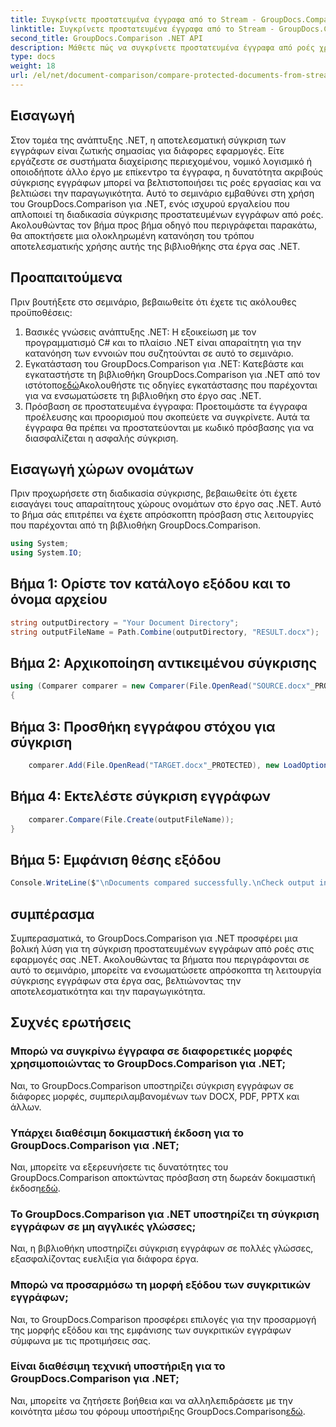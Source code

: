 ```yaml
---
title: Συγκρίνετε προστατευμένα έγγραφα από το Stream - GroupDocs.Comparison για .NET
linktitle: Συγκρίνετε προστατευμένα έγγραφα από το Stream - GroupDocs.Comparison για .NET
second_title: GroupDocs.Comparison .NET API
description: Μάθετε πώς να συγκρίνετε προστατευμένα έγγραφα από ροές χρησιμοποιώντας το GroupDocs.Comparison για .NET. Βελτιώστε τη διαδικασία σύγκρισης εγγράφων σας χωρίς κόπο.
type: docs
weight: 18
url: /el/net/document-comparison/compare-protected-documents-from-stream/
---
```

## Εισαγωγή
Στον τομέα της ανάπτυξης .NET, η αποτελεσματική σύγκριση των εγγράφων είναι ζωτικής σημασίας για διάφορες εφαρμογές. Είτε εργάζεστε σε συστήματα διαχείρισης περιεχομένου, νομικό λογισμικό ή οποιοδήποτε άλλο έργο με επίκεντρο τα έγγραφα, η δυνατότητα ακριβούς σύγκρισης εγγράφων μπορεί να βελτιστοποιήσει τις ροές εργασίας και να βελτιώσει την παραγωγικότητα. Αυτό το σεμινάριο εμβαθύνει στη χρήση του GroupDocs.Comparison για .NET, ενός ισχυρού εργαλείου που απλοποιεί τη διαδικασία σύγκρισης προστατευμένων εγγράφων από ροές. Ακολουθώντας τον βήμα προς βήμα οδηγό που περιγράφεται παρακάτω, θα αποκτήσετε μια ολοκληρωμένη κατανόηση του τρόπου αποτελεσματικής χρήσης αυτής της βιβλιοθήκης στα έργα σας .NET.
## Προαπαιτούμενα
Πριν βουτήξετε στο σεμινάριο, βεβαιωθείτε ότι έχετε τις ακόλουθες προϋποθέσεις:
1. Βασικές γνώσεις ανάπτυξης .NET: Η εξοικείωση με τον προγραμματισμό C# και το πλαίσιο .NET είναι απαραίτητη για την κατανόηση των εννοιών που συζητούνται σε αυτό το σεμινάριο.
2.  Εγκατάσταση του GroupDocs.Comparison για .NET: Κατεβάστε και εγκαταστήστε τη βιβλιοθήκη GroupDocs.Comparison για .NET από τον ιστότοπο[εδώ](https://releases.groupdocs.com/comparison/net/)Ακολουθήστε τις οδηγίες εγκατάστασης που παρέχονται για να ενσωματώσετε τη βιβλιοθήκη στο έργο σας .NET.
3. Πρόσβαση σε προστατευμένα έγγραφα: Προετοιμάστε τα έγγραφα προέλευσης και προορισμού που σκοπεύετε να συγκρίνετε. Αυτά τα έγγραφα θα πρέπει να προστατεύονται με κωδικό πρόσβασης για να διασφαλίζεται η ασφαλής σύγκριση.

## Εισαγωγή χώρων ονομάτων
Πριν προχωρήσετε στη διαδικασία σύγκρισης, βεβαιωθείτε ότι έχετε εισαγάγει τους απαραίτητους χώρους ονομάτων στο έργο σας .NET. Αυτό το βήμα σάς επιτρέπει να έχετε απρόσκοπτη πρόσβαση στις λειτουργίες που παρέχονται από τη βιβλιοθήκη GroupDocs.Comparison.

```csharp
using System;
using System.IO;
```

## Βήμα 1: Ορίστε τον κατάλογο εξόδου και το όνομα αρχείου
```csharp
string outputDirectory = "Your Document Directory";
string outputFileName = Path.Combine(outputDirectory, "RESULT.docx");
```
## Βήμα 2: Αρχικοποίηση αντικειμένου σύγκρισης
```csharp
using (Comparer comparer = new Comparer(File.OpenRead("SOURCE.docx"_PROTECTED), new LoadOptions() { Password = "1234" }))
{
```
## Βήμα 3: Προσθήκη εγγράφου στόχου για σύγκριση
```csharp
    comparer.Add(File.OpenRead("TARGET.docx"_PROTECTED), new LoadOptions() { Password = "5678" });
```
## Βήμα 4: Εκτελέστε σύγκριση εγγράφων
```csharp
    comparer.Compare(File.Create(outputFileName));
}
```
## Βήμα 5: Εμφάνιση θέσης εξόδου
```csharp
Console.WriteLine($"\nDocuments compared successfully.\nCheck output in {Directory.GetCurrentDirectory()}.");
```

## συμπέρασμα
Συμπερασματικά, το GroupDocs.Comparison για .NET προσφέρει μια βολική λύση για τη σύγκριση προστατευμένων εγγράφων από ροές στις εφαρμογές σας .NET. Ακολουθώντας τα βήματα που περιγράφονται σε αυτό το σεμινάριο, μπορείτε να ενσωματώσετε απρόσκοπτα τη λειτουργία σύγκρισης εγγράφων στα έργα σας, βελτιώνοντας την αποτελεσματικότητα και την παραγωγικότητα.
## Συχνές ερωτήσεις
### Μπορώ να συγκρίνω έγγραφα σε διαφορετικές μορφές χρησιμοποιώντας το GroupDocs.Comparison για .NET;
Ναι, το GroupDocs.Comparison υποστηρίζει σύγκριση εγγράφων σε διάφορες μορφές, συμπεριλαμβανομένων των DOCX, PDF, PPTX και άλλων.
### Υπάρχει διαθέσιμη δοκιμαστική έκδοση για το GroupDocs.Comparison για .NET;
 Ναι, μπορείτε να εξερευνήσετε τις δυνατότητες του GroupDocs.Comparison αποκτώντας πρόσβαση στη δωρεάν δοκιμαστική έκδοση[εδώ](https://releases.groupdocs.com/).
### Το GroupDocs.Comparison για .NET υποστηρίζει τη σύγκριση εγγράφων σε μη αγγλικές γλώσσες;
Ναι, η βιβλιοθήκη υποστηρίζει σύγκριση εγγράφων σε πολλές γλώσσες, εξασφαλίζοντας ευελιξία για διάφορα έργα.
### Μπορώ να προσαρμόσω τη μορφή εξόδου των συγκριτικών εγγράφων;
Ναι, το GroupDocs.Comparison προσφέρει επιλογές για την προσαρμογή της μορφής εξόδου και της εμφάνισης των συγκριτικών εγγράφων σύμφωνα με τις προτιμήσεις σας.
### Είναι διαθέσιμη τεχνική υποστήριξη για το GroupDocs.Comparison για .NET;
 Ναι, μπορείτε να ζητήσετε βοήθεια και να αλληλεπιδράσετε με την κοινότητα μέσω του φόρουμ υποστήριξης GroupDocs.Comparison[εδώ](https://forum.groupdocs.com/c/comparison/12).
